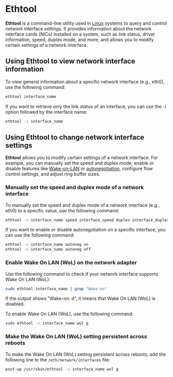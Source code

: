 # Ethtool

**Ethtool** is a command-line utility used in [Linux](linux.md) systems to query and control network interface settings. It provides information about the network interface cards (NICs) installed on a system, such as link status, driver information, speed, duplex mode, and more, and allows you to modify certain settings of a network interface.


## Using Ethtool to view network interface information

To view general information about a specific network interface (e.g., eth0), use the following command:

```sh
ethtool interface_name
```

If you want to retrieve only the link status of an interface, you can use the ﻿-i option followed by the interface name:

```sh
ethtool -i interface_name
```


## Using Ethtool to change network interface settings

**Ethtool** allows you to modify certain settings of a network interface. For example, you can manually set the speed and duplex mode, enable or disable features like [Wake-on-LAN](wakeonlan.md) or [autonegotiation](autonegotiation.md), configure flow control settings, and adjust ring buffer sizes.

### Manually set the speed and duplex mode of a network interface

To manually set the speed and duplex mode of a network interface (e.g., eth0) to a specific value, use the following command:

```sh
ethtool -s interface_name speed interface_speed duplex interface_duplex
```

If you want to enable or disable autonegotiation on a specific interface, you can use the following command:

```sh
ethtool -s interface_name autoneg on
ethtool -s interface_name autoneg off
```

### Enable Wake On LAN (WoL) on the network adapter

Use the following command to check if your network interface supports Wake On LAN (WoL):

```sh
sudo ethtool interface_name | grep "Wake-on"
```

If the output shows "Wake-on: d", it means that Wake On LAN (WoL) is disabled.

To enable Wake On LAN (WoL), use the following command:

```sh
sudo ethtool -s interface_name wol g
```

### Make the Wake On LAN (WoL) setting persistent across reboots

To make the Wake On LAN (WoL) setting persistent across reboots, add the following line to the `/eth/network/interfaces` file:

```sh
post-up /usr/sbin/ethtool -s interface_name wol g
```
